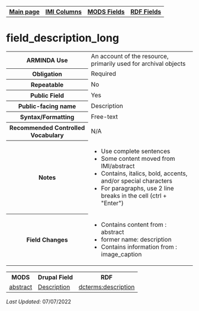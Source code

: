 <!DOCTYPE html>
<html>

<body>
<table style="width:100%">
  <tr>
    <th><a href="index.md">Main page</a></th>
    <th><a href="IMI.md">IMI Columns</a></th>
    <th><a href="MODS.md">MODS Fields</a></th>
    <th><a href="RDF.md">RDF Fields</a></th>
  </tr>
</table>

<h1>field_description_long</h1>
<table>
<tr>
	<th>ARMINDA Use</th>
	<td>An account of the resource, primarily used for archival objects</td>
</tr>
<tr>
	<th>Obligation</th>
	<td>Required</td>
</tr>
<tr>
	<th>Repeatable</th>
	<td>No</td>
</tr>
<tr>
	<th>Public Field</th>
	<td>Yes</td>
</tr>
<tr>
	<th>Public-facing name</th>
	<td>Description</td>
</tr>
<tr>
	<th>Syntax/Formatting</th>
	<td>Free-text</td>
</tr>
<tr>
	<th>Recommended Controlled Vocabulary</th>
	<td>N/A</td>
</tr>
<tr>
	<th>Notes</th>
	<td>
		<ul>
			<li>Use complete sentences</li>
			<li>Some content moved from IMI/abstract</li>
			<li>Contains, italics, bold, accents, and/or special characters</li>
			<li>For paragraphs, use 2 line breaks in the cell (ctrl + "Enter")</li>
		</ul>
	</td>
</tr>
<tr>
	<th>Field Changes</th>
	<td>
		<ul>
			<li>Contains content from : abstract</li>
			<li>former name: description</li>
			<li>Contains information from : image_caption</li>
		</ul>
	</td>
</tr>
</table>
<table>
	<tr>
		<th>MODS</th>
		<th>Drupal Field</th>
		<th>RDF</th>
	</tr>
	<tr>
		<td><a href="mods.abstract.md">abstract</a></td>
		<td><a href="DrupalFields.md#Description">Description</a></td> 
		<td><a href="rdf.dcterms.description.md">dcterms:description</a></td>
	</tr>
</table>
<p><i>Last Updated: </i></font>07/07/2022</p>

</body>
</html>
